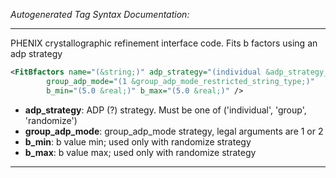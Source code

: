 _Autogenerated Tag Syntax Documentation:_

---
PHENIX crystallographic refinement interface code.  Fits b factors using an adp strategy

```xml
<FitBfactors name="(&string;)" adp_strategy="(individual &adp_strategy_type;)"
        group_adp_mode="(1 &group_adp_mode_restricted_string_type;)"
        b_min="(5.0 &real;)" b_max="(5.0 &real;)" />
```

-   **adp_strategy**: ADP (?) strategy.  Must be one of ('individual', 'group', 'randomize')
-   **group_adp_mode**: group_adp_mode strategy, legal arguments are 1 or 2
-   **b_min**: b value min; used only with randomize strategy
-   **b_max**: b value max; used only with randomize strategy

---
